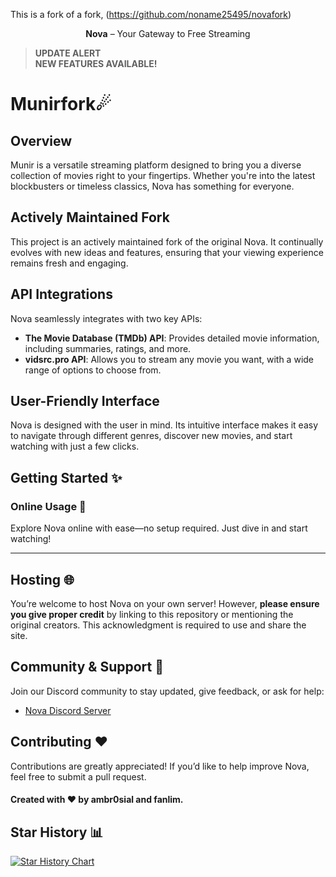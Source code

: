 
This is a fork of a fork, (https://github.com/noname25495/novafork)



<p align="center">
  <strong>Nova</strong> – Your Gateway to Free Streaming
</p>

> **UPDATE ALERT**  
> **NEW FEATURES AVAILABLE!**

# Munirfork☄

## Overview

Munir is a versatile streaming platform designed to bring you a diverse collection of movies right to your fingertips. Whether you're into the latest blockbusters or timeless classics, Nova has something for everyone.


## Actively Maintained Fork

This project is an actively maintained fork of the original Nova. It continually evolves with new ideas and features, ensuring that your viewing experience remains fresh and engaging.

## API Integrations

Nova seamlessly integrates with two key APIs:

- **The Movie Database (TMDb) API**: Provides detailed movie information, including summaries, ratings, and more.
- **vidsrc.pro API**: Allows you to stream any movie you want, with a wide range of options to choose from.

## User-Friendly Interface

Nova is designed with the user in mind. Its intuitive interface makes it easy to navigate through different genres, discover new movies, and start watching with just a few clicks.

## Getting Started ✨

### Online Usage 🎉

Explore Nova online with ease—no setup required. Just dive in and start watching!

---

## Hosting 🌐

You’re welcome to host Nova on your own server! However, **please ensure you give proper credit** by linking to this repository or mentioning the original creators. This acknowledgment is required to use and share the site.

## Community & Support 💬

Join our Discord community to stay updated, give feedback, or ask for help:
- [Nova Discord Server](https://discord.gg/YK62kpT5ex)

## Contributing ❤

Contributions are greatly appreciated! If you’d like to help improve Nova, feel free to submit a pull request.

#### Created with ❤ by ambr0sial and fanlim.


## Star History 📊
<a href="https://star-history.com/#noname25495/novafork&Date">
 <picture>
   <source media="(prefers-color-scheme: dark)" srcset="https://api.star-history.com/svg?repos=noname25495/novafork&type=Date&theme=dark" />
   <source media="(prefers-color-scheme: light)" srcset="https://api.star-history.com/svg?repos=noname25495/novafork&type=Date" />
   <img alt="Star History Chart" src="https://api.star-history.com/svg?repos=noname25495/novafork&type=Date" />
 </picture>
</a>
